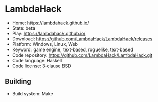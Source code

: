 # LambdaHack

- Home: https://lambdahack.github.io/
- State: beta
- Play: https://lambdahack.github.io/
- Download: https://github.com/LambdaHack/LambdaHack/releases
- Platform: Windows, Linux, Web
- Keyword: game engine, text-based, roguelike, text-based
- Code repository: https://github.com/LambdaHack/LambdaHack.git
- Code language: Haskell
- Code license: 3-clause BSD

## Building

- Build system: Make
